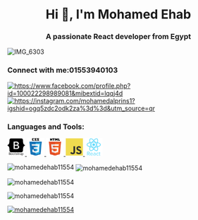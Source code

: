 <h1 align="center">Hi 👋, I'm Mohamed Ehab</h1>
<h3 align="center">A passionate React developer from Egypt</h3>

![IMG_6303](https://github.com/Mohamedehab11554/Mohamedehab11554/assets/145847573/857d16d5-682a-4cb3-b083-1fdc131f7bce)

<h3 align="left">Connect with me:01553940103</h3>
<p align="left">
<a href="https://fb.com/https://www.facebook.com/profile.php?id=100022298989081&mibextid=lqqj4d" target="blank"><img align="center" src="https://raw.githubusercontent.com/rahuldkjain/github-profile-readme-generator/master/src/images/icons/Social/facebook.svg" alt="https://www.facebook.com/profile.php?id=100022298989081&mibextid=lqqj4d" height="30" width="40" /></a>
<a href="https://instagram.com/https://instagram.com/mohamedalprins1?igshid=ogq5zdc2odk2za%3d%3d&utm_source=qr" target="blank"><img align="center" src="https://raw.githubusercontent.com/rahuldkjain/github-profile-readme-generator/master/src/images/icons/Social/instagram.svg" alt="https://instagram.com/mohamedalprins1?igshid=ogq5zdc2odk2za%3d%3d&utm_source=qr" height="30" width="40" /></a>
</p>

<h3 align="left">Languages and Tools:</h3>
<p align="left"> <a href="https://getbootstrap.com" target="_blank" rel="noreferrer"> <img src="https://raw.githubusercontent.com/devicons/devicon/master/icons/bootstrap/bootstrap-plain-wordmark.svg" alt="bootstrap" width="40" height="40"/> </a> <a href="https://www.w3schools.com/css/" target="_blank" rel="noreferrer"> <img src="https://raw.githubusercontent.com/devicons/devicon/master/icons/css3/css3-original-wordmark.svg" alt="css3" width="40" height="40"/> </a> <a href="https://www.w3.org/html/" target="_blank" rel="noreferrer"> <img src="https://raw.githubusercontent.com/devicons/devicon/master/icons/html5/html5-original-wordmark.svg" alt="html5" width="40" height="40"/> </a> <a href="https://developer.mozilla.org/en-US/docs/Web/JavaScript" target="_blank" rel="noreferrer"> <img src="https://raw.githubusercontent.com/devicons/devicon/master/icons/javascript/javascript-original.svg" alt="javascript" width="40" height="40"/> </a> <a href="https://reactjs.org/" target="_blank" rel="noreferrer"> <img src="https://raw.githubusercontent.com/devicons/devicon/master/icons/react/react-original-wordmark.svg" alt="react" width="40" height="40"/> </a> </p>

<p><img align="left" src="https://github-readme-stats.vercel.app/api/top-langs?username=mohamedehab11554&show_icons=true&locale=en&layout=compact" alt="mohamedehab11554" /></p>

<p>&nbsp;<img align="center" src="https://github-readme-stats.vercel.app/api?username=mohamedehab11554&show_icons=true&locale=en" alt="mohamedehab11554" /></p>

<p><img align="center" src="https://github-readme-streak-stats.herokuapp.com/?user=mohamedehab11554&" alt="mohamedehab11554" /></p>

<p align="left"> <img src="https://komarev.com/ghpvc/?username=mohamedehab11554&label=Profile%20views&color=0e75b6&style=flat" alt="mohamedehab11554" /> </p>

<p align="left"> <a href="https://github.com/ryo-ma/github-profile-trophy"><img src="https://github-profile-trophy.vercel.app/?username=mohamedehab11554" alt="mohamedehab11554" /></a> </p>
